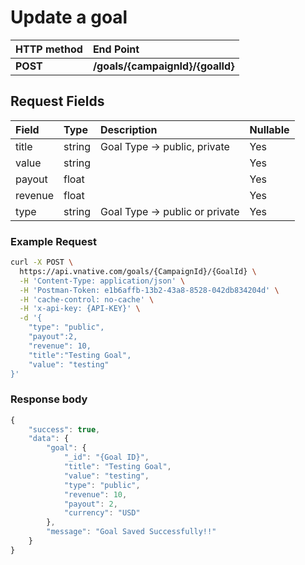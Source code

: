 # Update a goal

| **HTTP method** | **End Point** |
| :--- | :--- |
| **POST** | **/goals/{campaignId}/{goalId}** |

## Request Fields

| Field | Type | Description | Nullable |
| :--- | :--- | :--- | :--- |
| title | string | Goal Type -&gt; public, private | Yes |
| value | string |  | Yes |
| payout | float |  | Yes |
| revenue | float |  | Yes |
| type | string | Goal Type -&gt; public or private | Yes |

### Example Request

```bash
curl -X POST \
  https://api.vnative.com/goals/{CampaignId}/{GoalId} \
  -H 'Content-Type: application/json' \
  -H 'Postman-Token: e1b6affb-13b2-43a8-8528-042db834204d' \
  -H 'cache-control: no-cache' \
  -H 'x-api-key: {API-KEY}' \
  -d '{
    "type": "public",
    "payout":2,
    "revenue": 10,
    "title":"Testing Goal",
    "value": "testing"
}'
```

### **Response body**

```javascript
{
    "success": true,
    "data": {
        "goal": {
            "_id": "{Goal ID}",
            "title": "Testing Goal",
            "value": "testing",
            "type": "public",
            "revenue": 10,
            "payout": 2,
            "currency": "USD"
        },
        "message": "Goal Saved Successfully!!"
    }
}
```

